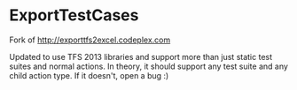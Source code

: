 ExportTestCases
===============

Fork of http://exporttfs2excel.codeplex.com

Updated to use TFS 2013 libraries and support more than just static test suites and normal actions.
In theory, it should support any test suite and any child action type.  If it doesn't, open a bug :)
